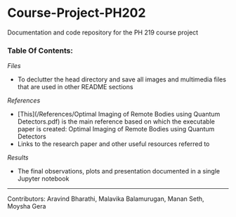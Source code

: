 # Course-Project-PH202

Documentation and code repository for the PH 219 course project

### Table Of Contents:

*Files*
 - To declutter the head directory and save all images and multimedia files that are used in other README sections
 
*References*
 - [This](/References/Optimal Imaging of Remote Bodies using Quantum Detectors.pdf) is the main reference based on which the executable paper is created: Optimal Imaging of Remote Bodies using Quantum Detectors
 - Links to the research paper and other useful resources referred to
 
*Results*
 - The final observations, plots and presentation documented in a single Jupyter notebook

- - - -

Contributors: Aravind Bharathi, Malavika Balamurugan, Manan Seth, Moysha Gera
